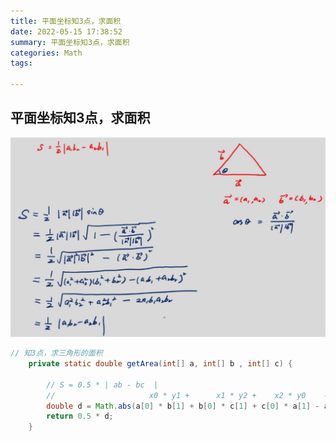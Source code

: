 ```yaml
---
title: 平面坐标知3点，求面积
date: 2022-05-15 17:38:52
summary: 平面坐标知3点，求面积
categories: Math
tags:

---
```

## 平面坐标知3点，求面积


![Math-Triangle-Area](/medias/Math/1652609663.png)

```java
// 知3点，求三角形的面积
    private static double getArea(int[] a, int[] b , int[] c) {

        // S = 0.5 * | ab - bc  |
        //                     x0 * y1 +      x1 * y2 +    x2 * y0    - x0 * y2    -  x1  *  y0   - x2 * y1
        double d = Math.abs(a[0] * b[1] + b[0] * c[1] + c[0] * a[1] - a[0] * c[1] - b[0] * a[1] - c[0] * b[1]);
        return 0.5 * d;
    }
```


